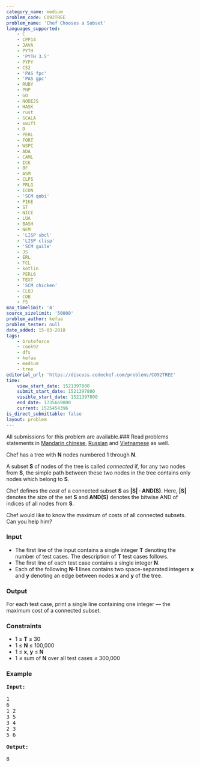 ```yaml
---
category_name: medium
problem_code: CO92TREE
problem_name: 'Chef Chooses a Subset'
languages_supported:
    - C
    - CPP14
    - JAVA
    - PYTH
    - 'PYTH 3.5'
    - PYPY
    - CS2
    - 'PAS fpc'
    - 'PAS gpc'
    - RUBY
    - PHP
    - GO
    - NODEJS
    - HASK
    - rust
    - SCALA
    - swift
    - D
    - PERL
    - FORT
    - WSPC
    - ADA
    - CAML
    - ICK
    - BF
    - ASM
    - CLPS
    - PRLG
    - ICON
    - 'SCM qobi'
    - PIKE
    - ST
    - NICE
    - LUA
    - BASH
    - NEM
    - 'LISP sbcl'
    - 'LISP clisp'
    - 'SCM guile'
    - JS
    - ERL
    - TCL
    - kotlin
    - PERL6
    - TEXT
    - 'SCM chicken'
    - CLOJ
    - COB
    - FS
max_timelimit: '4'
source_sizelimit: '50000'
problem_author: kefaa
problem_tester: null
date_added: 15-03-2018
tags:
    - bruteforce
    - cook92
    - dfs
    - kefaa
    - medium
    - tree
editorial_url: 'https://discuss.codechef.com/problems/CO92TREE'
time:
    view_start_date: 1521397800
    submit_start_date: 1521397800
    visible_start_date: 1521397800
    end_date: 1735669800
    current: 1525454396
is_direct_submittable: false
layout: problem
---
```

All submissions for this problem are available.### Read problems statements in [Mandarin chinese](http://www.codechef.com/download/translated/COOK92/mandarin/CO92TREE.pdf), [Russian](http://www.codechef.com/download/translated/COOK92/russian/CO92TREE.pdf) and [Vietnamese](http://www.codechef.com/download/translated/COOK92/vietnamese/CO92TREE.pdf) as well.

Chef has a tree with **N** nodes numbered 1 through **N**.

A subset **S** of nodes of the tree is called *connected* if, for any two nodes from **S**, the simple path between these two nodes in the tree contains only nodes which belong to **S**.

Chef defines the *cost* of a connected subset **S** as **|S| · AND(S)**. Here, **|S|** denotes the size of the set **S** and  **AND(S)** denotes the bitwise AND of indices of all nodes from **S**.

Chef would like to know the maximum of costs of all connected subsets. Can you help him?

### Input

- The first line of the input contains a single integer **T** denoting the number of test cases. The description of **T** test cases follows.
- The first line of each test case contains a single integer **N**.
- Each of the following **N-1** lines contains two space-separated integers **x** and **y** denoting an edge between nodes **x** and **y** of the tree.

### Output

For each test case, print a single line containing one integer — the maximum cost of a connected subset.

### Constraints

- 1 ≤ **T** ≤ 30
- 1 ≤ **N** ≤ 100,000
- 1 ≤ **x**, **y** ≤ **N**
- 1 ≤ sum of **N** over all test cases ≤ 300,000

### Example

<pre><b>Input:</b>

1
6
1 2
3 5
3 4
2 3
5 6

<b>Output:</b>

8
</pre>